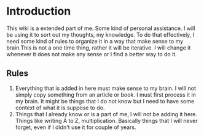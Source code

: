 # Introduction

This wiki is a extended part of me. Some kind of personal assistance. I will be using it to sort out my thoughts, my knowledge. To do that effectively, I need some kind of rules to organize it in a way that make sense to my brain.This is not a one time thing, rather it will be iterative. I will change it whenever it does not make any sense or I find a better way to do it. 

## Rules

1. Everything that is added in here must make sense to my brain. I will not simply copy something from an article or book. I must first process it in my brain. It might be things that I do not know but I need to have some context of what it is suppose to do.
2. Things that I already know or is a part of me, I will not be adding it here. Things like writing A to Z, multiplication. Basically things that I will never forget, even if I didn't use it for couple of years. 





